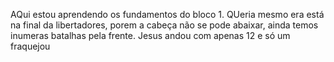 AQui estou aprendendo os fundamentos do bloco 1. QUeria mesmo era está na final da libertadores, porem a cabeça não se pode abaixar, ainda temos inumeras batalhas pela frente. Jesus andou com apenas 12 e só um fraquejou
